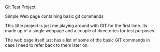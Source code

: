 Git Test Project

Simple Web page containing basic git commands 

This little project is just me playing around with GIT for the first time. Its made up of a single webpage and a couple of directories for test purposes. 

The web page itself just has a list of some of the basic GIT commands in case I need to refer back to them later on. 
